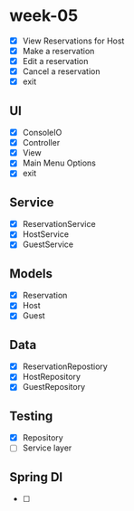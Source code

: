# week-05
- [x] View Reservations for Host
- [x] Make a reservation
- [x] Edit a reservation
- [x] Cancel a reservation
- [x] exit
## UI
- [x] ConsoleIO
- [x]  Controller
- [x]  View 
- [x] Main Menu Options
- [x] exit
## Service
- [x] ReservationService
- [x] HostService
- [x] GuestService
## Models
- [x] Reservation
- [x] Host
-  [x] Guest
## Data
- [x] ReservationRepostiory
- [x] HostRepository
- [x] GuestRepository
## Testing
- [x] Repository
- [ ] Service layer
## Spring DI
- [ ]
